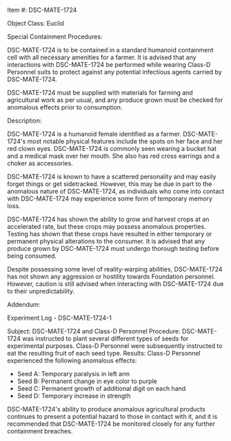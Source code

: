 Item #: DSC-MATE-1724

Object Class: Euclid

Special Containment Procedures:

DSC-MATE-1724 is to be contained in a standard humanoid containment cell with all necessary amenities for a farmer. It is advised that any interactions with DSC-MATE-1724 be performed while wearing Class-D Personnel suits to protect against any potential infectious agents carried by DSC-MATE-1724.

DSC-MATE-1724 must be supplied with materials for farming and agricultural work as per usual, and any produce grown must be checked for anomalous effects prior to consumption.

Description:

DSC-MATE-1724 is a humanoid female identified as a farmer. DSC-MATE-1724's most notable physical features include the spots on her face and her red clown eyes. DSC-MATE-1724 is commonly seen wearing a bucket hat and a medical mask over her mouth. She also has red cross earrings and a choker as accessories.

DSC-MATE-1724 is known to have a scattered personality and may easily forget things or get sidetracked. However, this may be due in part to the anomalous nature of DSC-MATE-1724, as individuals who come into contact with DSC-MATE-1724 may experience some form of temporary memory loss.

DSC-MATE-1724 has shown the ability to grow and harvest crops at an accelerated rate, but these crops may possess anomalous properties. Testing has shown that these crops have resulted in either temporary or permanent physical alterations to the consumer. It is advised that any produce grown by DSC-MATE-1724 must undergo thorough testing before being consumed.

Despite possessing some level of reality-warping abilities, DSC-MATE-1724 has not shown any aggression or hostility towards Foundation personnel. However, caution is still advised when interacting with DSC-MATE-1724 due to their unpredictability.

Addendum:

Experiment Log - DSC-MATE-1724-1

Subject: DSC-MATE-1724 and Class-D Personnel
Procedure: DSC-MATE-1724 was instructed to plant several different types of seeds for experimental purposes. Class-D Personnel were subsequently instructed to eat the resulting fruit of each seed type.
Results: Class-D Personnel experienced the following anomalous effects:

- Seed A: Temporary paralysis in left arm
- Seed B: Permanent change in eye color to purple
- Seed C: Permanent growth of additional digit on each hand
- Seed D: Temporary increase in strength

DSC-MATE-1724's ability to produce anomalous agricultural products continues to present a potential hazard to those in contact with it, and it is recommended that DSC-MATE-1724 be monitored closely for any further containment breaches.